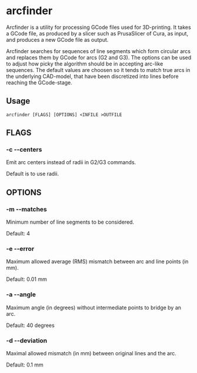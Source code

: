 # arcfinder

Arcfinder is a utility for processing GCode files used for 3D-printing.
It takes a GCode file, as produced by a slicer such as PrusaSlicer of Cura,
as input, and produces a new GCode file as output.

Arcfinder searches for sequences of line segments which form circular
arcs and replaces them by GCode for arcs (G2 and G3).  The options can
be used to adjust how picky the algorithm should be in accepting
arc-like sequences.  The default values are choosen so it tends to
match true arcs in the underlying CAD-model, that have been
discretized into lines before reaching the GCode-stage.

## Usage

    arcfinder [FLAGS] [OPTIONS] <INFILE >OUTFILE


## FLAGS
### -c --centers

Emit arc centers instead of radii in G2/G3 commands.

Default is to use radii.


## OPTIONS

### -m --matches

Minimum number of line segments to be considered.

Default: 4


### -e --error

Maximum allowed average (RMS) mismatch between arc and line points (in mm).

Default: 0.01 mm


### -a --angle

Maximum angle (in degrees) without intermediate points to bridge by an arc.

Default: 40 degrees


### -d --deviation

Maximal allowed mismatch (in mm) between original lines and the arc.

Default: 0.1 mm

